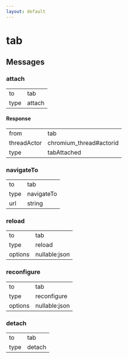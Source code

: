 ```yaml
---
layout: default
---
```


# tab #

## Messages ##

### attach ###

<table>

<tr>
<td>to</td>
<td>tab</td>
</tr>

<tr>
<td>type</td>
<td>attach</td>
</tr>

</table>

#### Response ####

<table>

<tr>
<td>from</td>
<td>tab</td>
</tr>

<tr>
<td>threadActor</td>
<td>chromium_thread#actorid</td>
</tr>

<tr>
<td>type</td>
<td>tabAttached</td>
</tr>

</table>

### navigateTo ###

<table>

<tr>
<td>to</td>
<td>tab</td>
</tr>

<tr>
<td>type</td>
<td>navigateTo</td>
</tr>

<tr>
<td>url</td>
<td>string</td>
</tr>

</table>

### reload ###

<table>

<tr>
<td>to</td>
<td>tab</td>
</tr>

<tr>
<td>type</td>
<td>reload</td>
</tr>

<tr>
<td>options</td>
<td>nullable:json</td>
</tr>

</table>

### reconfigure ###

<table>

<tr>
<td>to</td>
<td>tab</td>
</tr>

<tr>
<td>type</td>
<td>reconfigure</td>
</tr>

<tr>
<td>options</td>
<td>nullable:json</td>
</tr>

</table>

### detach ###

<table>

<tr>
<td>to</td>
<td>tab</td>
</tr>

<tr>
<td>type</td>
<td>detach</td>
</tr>

</table>
